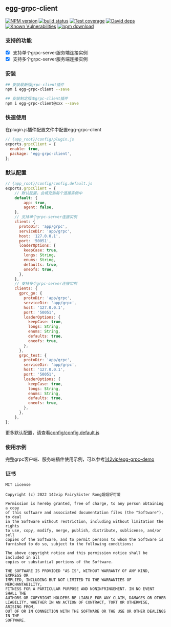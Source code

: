 ## egg-grpc-client

[![NPM version][npm-image]][npm-url]
[![build status][travis-image]][travis-url]
[![Test coverage][codecov-image]][codecov-url]
[![David deps][david-image]][david-url]
[![Known Vulnerabilities][snyk-image]][snyk-url]
[![npm download][download-image]][download-url]

[npm-image]: https://img.shields.io/npm/v/egg-grpc-client.svg?style=flat-square
[npm-url]: https://npmjs.org/package/egg-grpc-client
[travis-image]: https://img.shields.io/travis/eggjs/egg-grpc-client.svg?style=flat-square
[travis-url]: https://travis-ci.org/eggjs/egg-grpc-client
[codecov-image]: https://img.shields.io/codecov/c/github/eggjs/egg-grpc-client.svg?style=flat-square
[codecov-url]: https://codecov.io/github/eggjs/egg-grpc-client?branch=master
[david-image]: https://img.shields.io/david/eggjs/egg-grpc-client.svg?style=flat-square
[david-url]: https://david-dm.org/eggjs/egg-grpc-client
[snyk-image]: https://snyk.io/test/npm/egg-grpc-client/badge.svg?style=flat-square
[snyk-url]: https://snyk.io/test/npm/egg-grpc-client
[download-image]: https://img.shields.io/npm/dm/egg-grpc-client.svg?style=flat-square
[download-url]: https://npmjs.org/package/egg-grpc-client


### 支持的功能

- [x] 支持单个grpc-server服务端连接实例
- [x] 支持多个grpc-server服务端连接实例

### 安装

```bash
## 安装最新版grpc-client插件
npm i egg-grpc-client --save

## 安装制定版本grpc-client插件
npm i egg-grpc-client@xxx --save
```

### 快速使用

在plugin.js插件配置文件中配置egg-grpc-client
```js
// {app_root}/config/plugin.js
exports.grpcClient = {
  enable: true,
  package: 'egg-grpc-client',
};
```

### 默认配置

```js
// {app_root}/config/config.default.js
exports.grpcClient = {
    // 默认配置，会填充到每个连接实例中
    default: {
        app: true,
        agent: false,
    },
    // 支持单个grpc-server连接实例
    client: {
      protoDir: 'app/grpc',
      serviceDir: 'app/grpc',
      host: '127.0.0.1',
      port: '50051',
      loaderOptions: {
        keepCase: true,
        longs: String,
        enums: String,
        defaults: true,
        oneofs: true,
      },
    },
    // 支持多个grpc-server连接实例
    clients: {
      gprc_go: {
        protoDir: 'app/grpc',
        serviceDir: 'app/grpc',
        host: '127.0.0.1',
        port: '50051',
        loaderOptions: {
          keepCase: true,
          longs: String,
          enums: String,
          defaults: true,
          oneofs: true,
        },
      },
      grpc_test: {
        protoDir: 'app/grpc',
        serviceDir: 'app/grpc',
        host: '127.0.0.1',
        port: '50051',
        loaderOptions: {
          keepCase: true,
          longs: String,
          enums: String,
          defaults: true,
          oneofs: true,
        },
      },
    },
};
```

更多默认配置，请查看[config/config.default.js](config/config.default.js)

### 使用示例


完整grpc客户端、服务端插件使用示例，可以参考[142vip/egg-grpc-demo](https://github.com/142vip/egg-grpc-demo)

### 证书

```text
MIT License

Copyright (c) 2022 142vip FairySister Rong姐姐好可爱

Permission is hereby granted, free of charge, to any person obtaining a copy
of this software and associated documentation files (the "Software"), to deal
in the Software without restriction, including without limitation the rights
to use, copy, modify, merge, publish, distribute, sublicense, and/or sell
copies of the Software, and to permit persons to whom the Software is
furnished to do so, subject to the following conditions:

The above copyright notice and this permission notice shall be included in all
copies or substantial portions of the Software.

THE SOFTWARE IS PROVIDED "AS IS", WITHOUT WARRANTY OF ANY KIND, EXPRESS OR
IMPLIED, INCLUDING BUT NOT LIMITED TO THE WARRANTIES OF MERCHANTABILITY,
FITNESS FOR A PARTICULAR PURPOSE AND NONINFRINGEMENT. IN NO EVENT SHALL THE
AUTHORS OR COPYRIGHT HOLDERS BE LIABLE FOR ANY CLAIM, DAMAGES OR OTHER
LIABILITY, WHETHER IN AN ACTION OF CONTRACT, TORT OR OTHERWISE, ARISING FROM,
OUT OF OR IN CONNECTION WITH THE SOFTWARE OR THE USE OR OTHER DEALINGS IN THE
SOFTWARE.


```
